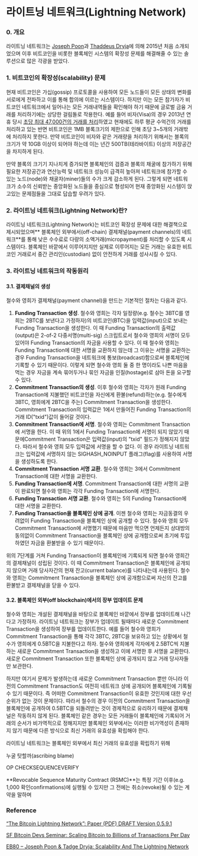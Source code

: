 # 라이트닝 네트워크\(Lightning Network\)

### 0. 개요

라이트닝 네트워크는 [Joseph Poon](https://twitter.com/jcp)과 [Thaddeus Dryja](https://www.linkedin.com/in/thaddeus-dryja-29620b53/)에 의해 2015년 처음 소개되었으며 이후 비트코인을 비롯한 블록체인 시스템의 확장성 문제를 해결해줄 수 있는 솔루션으로 많은 각광을 받았다. 

### 1. 비트코인의 확장성\(scalability\) 문제

현재 비트코인은 가십\(gossip\) 프로토콜을 사용하여 모든 노드들이 모든 상태의 변화를 서로에게 전파하고 이를 통해 합의에 이르는 시스템이다. 하지만 이는 모든 참가자가 비트코인 네트워크에서 일어나는 모든 거래내역들을 확인해야 하기 때문에 글로벌 금융 거래를 처리하기에는 상당한 걸림돌로 작용한다. 예를 들어 비자\(Visa\)의 경우 2013년 연휴 당시 [초당 최대 47,000건의 거래를 처리](http://www.visa.com/blogarchives/us/2013/10/10/stress-test-prepares-visanet-for-the-most-wonderful-time-of-the-year/index.html)하였고 현재에도 하루 평균 수억건의 거래를 처리하고 있는 반면 비트코인은 1MB 블록크기의 제한으로 인해 초당 3~5개의 거래밖에 처리하지 못한다. 만약 비트코인이 비자와 같은 거래량을 처리하기 위해서는 블록의 크기가 약 10GB 이상이 되어야 하는데 이는 년간 500TB\(테라바이트\) 이상의 저장공간을 차지하게 된다.

만약 블록의 크기기 지나치게 증가되면 블록체인의 검증과 블록의 채굴에 참가하기 위해 필요한 저장공간과 연산능력 및 네트워크 성능이 급격히 높아져 네트워크에 참가할 수 있는 노드\(node\)와 채굴자\(miner\)들의 수가 크게 감소하게 된다. 그렇게 되면 네트워크가 소수의 신뢰받는 중앙화된 노드들을 중심으로 형성되어 현재 중앙화된 시스템이 앉고있는 문제점들을 그대로 답습할 우려가 있다.

### 2. 라이트닝 네트워크\(Lightning Network\)란?

라이트닝 네트워크\(Lightning Network\)는 비트코인 확장성 문제에 대한 해결책으로 제시되었으며** 블록체인 외부에서\(off-chain\) 결제채널\(payment channels\)의 네트워크**를 통해 낮은 수수료로 다량의 소액거래\(micropayment\)를 처리할 수 있도록 시스템이다. 블록체인 바깥에서 이루어지지만 실제로 이루어지는 모든 거래는 유효한 비트코인 거래로서 중간 관리인\(custodian\) 없이 안전하게 거래를 성사시킬 수 있다.

### 3. 라이트닝 네트워크의 작동원리

#### 3.1. 결제채널의 생성

철수와 영희가 결제채널\(payment channel\)을 만드는 기본적인 절차는 다음과 같다.

1. **Funding Transaction 생성**. 철수와 영희는 각자 일정량\(e.g. 철수는 3BTC를 영희는 2BTC를 보낸다고 가정하자\)의 비트코인\(BTC\)을 입력값\(input\)으로 보내는 Funding Transaction을 생성한다. 이 때 Funding Transaction의 출력값\(output\)은 2-of-2 다중서명\(multi-sig\) 스크립트로서 철수와 영희의 서명이 모두 있어야 Funding Transaction의 자금을 사용할 수 있다. 이 때 철수와 영희는 Funding Transaction에 대한 서명을 교환하지 않는데 그 이유는 서명을 교환하는 경우 Funding Transaction을 네트워크에 통보\(broadcast\)함으로써 블록체인에 기록할 수 있기 때문이다. 이렇게 되면 철수와 영희 둘 중 한 명이라도 나쁜 마음을 먹는 경우 자금을 계속 묶어두거나 묶인 자금을 인질\(hostage\)로 삼아 돈을 요구할 수 있다. 
2. **Commitment Transaction의 생성**. 이후 철수와 영희는 각자가 원래 Funding Transaction에 지불했던 비트코인을 자신에게 환불\(refund\)하는\(e.g. 철수에게 3BTC, 영희에게 2BTC을 주는\) Commitment Transaction을 생성한다. Commitment Transaction의 입력값은 1에서 만들어진 Funding Transaction의 거래 ID\("txid"\)값이 들어갈 것이다.
3. **Commitment Transaction에 서명**. 철수와 영희는 Commitment Transaction에 서명을 한다. 이 때 위의 1에서 Funding Transaction에 서명이 되지 않았기 때문에Commitment Transaction은 입력값\(input\)의 "txid" 필드가 정해지지 않았다. 따라서 철수와 영희 모두 입력값에 서명을 할 수 없다. 이 경우 라이트닝 네트워크는 입력값에 서명하지 않는 SIGHASH\_NOINPUT 플래그\(flag\)를 사용하여 서명을 생성하도록 한다.
4. **Commitment Transaction 서명 교환**. 철수와 영희는 3에서 Commitment Transaction에 대한 서명을 교환한다.
5. **Funding Transaction에 서명**. Commitment Transaction에 대한 서명의 교환이 완료되면 철수와 영희는 각각 Funding Transaction에 서명한다.
6. **Funding Transaction 서명 교환**. 철수와 영희는 5의 Funding Transaction에 대한 서명을 교환한다.
7. **Funding Transaction을 블록체인 상에 공개**. 이젠 철수와 영희는 자금동결의 우려없이 Funding Transaction을 블록체인 상에 공개할 수 있다. 철수와 영희 모두 Commitment Transaction에 서명했기 때문에 마음만 먹으면 언제든지 상대방의 동의없이 Commitment Transaction을 블록체인 상에 공개함으로써 초기에 투입하였던 자금을 환불받을 수 있기 때문이다.

위의 7단계를 거쳐 Funding Transaction이 블록체인에 기록되게 되면 철수와 영희간의 결제채널이 성립된 것이다. 이 때 Commitment Transaction은 블록체인에 공개되지 않으며 거래 당사자간의 현재 잔고\(current balance\)를 나타내는데 사용된다. 철수와 영희는 Commitment Transaction을 블록체인 상에 공개함으로써 자신의 잔고를 환불받고 결제채널을 닫을 수 있다.

#### 3.2. 블록체인 외부\(off blockchain\)에서의 장부 업데이트 문제

철수와 영희는 개설된 결제채널을 바탕으로 블록체인 바깥에서 장부를 업데이트해 나간다고 가정하자. 라이트닝 네트워크는 장부가 업데이트 될때마다 새로운 Commitment Transaction을 생성하여 장부를 업데이트한다. 예를 들어 철수와 영희가 Commitment Transaction을 통해 각각 3BTC, 2BTC을 보유하고 있는 상황에서 철수가 영희에게 0.5BTC을 지불한다고 하자. 철수와 영희에게 각자에게 2.5BTC씩 지불하는 새로운 Commitment Transaction을 생성하고 이에 서명한 후 서명을 교환한다. 새로운 Commitment Transaction 또한 블록체인 상에 공개되지 않고 거래 당사자들만 보관한다.

하지만 여기서 문제가 발생하는데 새로운 Commitment Transaction 뿐만 아니라 이전의 Commitment Transaction도 여전히 네트워크 상에 공개되어 블록체인에 기록될 수 있기 때문이다. 즉 어떠한 Commitment Transaction이 유효한 것인지에 대한 우선순위가 없는 것이 문제이다. 따라서 철수의 경우 이전의 Commitment Transaction을 블록체인에 공개하여 0.5BTC을 되돌려받는 것이 경제적으로 유리하기 때문에 결제채널은 작동하지 않게 된다. 블록체인 같은 경우는 모든 거래들이 블록체인에 기록되어 거래의 순서가 비가역적으로 정해지지만 블록체인 외부에서는 이러한 비가역성이 존재하지 않기 때문에 다른 방식으로 최신 거래의 유효성을 확립해야 한다.

라이트닝 네트워크는 블록체인 외부에서 최신 거래의 유효성을 확립하기 위해 

누굴 탓할까\(ascribing blame\)

OP CHECKSEQUENCEVERIFY

**Revocable Sequence Maturity Contract \(RSMC\)**는 특정 기간 이후\(e.g. 1,000 확인confirmations\)에 실행될 수 있지만 그 전에는 취소\(revoke\)될 수 있는 계약을 말하며

### Reference

[“The Bitcoin Lightning Network”: Paper \(PDF\) DRAFT Version 0.5.9.1](https://lightning.network/lightning-network-paper.pdf)

[SF Bitcoin Devs Seminar: Scaling Bitcoin to Billions of Transactions Per Day](https://www.youtube.com/watch?v=8zVzw912wPo&t=20m15s)

[EB80 – Joseph Poon & Tadge Dryja: Scalability And The Lightning Network](https://www.youtube.com/watch?v=fBS_ieDwQ9k)

